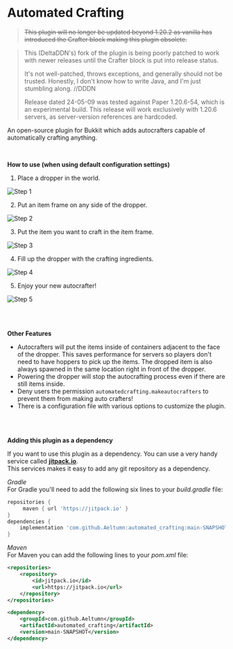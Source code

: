 # Automated Crafting
> ~~This plugin will no longer be updated beyond 1.20.2 as vanilla has introduced the Crafter block making this plugin obsolete.~~


> This (DeltaDDN's) fork of the plugin is being poorly patched to work with newer releases until the Crafter block is put into release status.
> 
> It's not well-patched, throws exceptions, and generally should not be trusted. Honestly, I don't know how to write Java, and I'm just stumbling along. //DDDN
>
> 
> Release dated 24-05-09 was tested against Paper 1.20.6-54, which is an experimental build. This release will work exclusively with 1.20.6 servers, as server-version references are hardcoded.
>
> 

An open-source plugin for Bukkit which adds autocrafters capable of automatically crafting anything.

<br/>

**How to use (when using default configuration settings)**

1) Place a dropper in the world.

![Step 1](https://i.ibb.co/Mg3hKbD/2019-08-16-16-13-13.png)


2) Put an item frame on any side of the dropper.

![Step 2](https://i.ibb.co/vccK0T8/2019-08-16-16-13-21.png)


3) Put the item you want to craft in the item frame.

![Step 3](https://i.ibb.co/fxQ3p96/2019-08-16-16-13-30.png)

4) Fill up the dropper with the crafting ingredients.

![Step 4](https://i.ibb.co/5nCPpct/2019-08-16-16-13-44.png)

5) Enjoy your new autocrafter!

![Step 5](https://i.ibb.co/6Nqq03s/2019-08-16-16-13-50.png)

<br/><br/>

**Other Features**
- Autocrafters will put the items inside of containers adjacent to the face of the dropper. This saves performance for servers so players don't need to have hoppers to pick up the items. The dropped item is also always spawned in the same location right in front of the dropper.
- Powering the dropper will stop the autocrafting process even if there are still items inside.
- Deny users the permission `automatedcrafting.makeautocrafters` to prevent them from making auto crafters!
- There is a configuration file with various options to customize the plugin.

<br/> <br/>

**Adding this plugin as a dependency**

If you want to use this plugin as a dependency. You can use a very handy service called [**jitpack.io**](https://jitpack.io/). <br/>
This services makes it easy to add any git repository as a dependency.

_Gradle_<br/>
For Gradle you'll need to add the following six lines to your _build.gradle_ file:
```gradle
repositories {
     maven { url 'https://jitpack.io' }
}
dependencies {
    implementation 'com.github.Aeltumn:automated_crafting:main-SNAPSHOT'
}
```

_Maven_<br/>
For Maven you can add the following lines to your _pom.xml_ file:
```xml
<repositories>
    <repository>
        <id>jitpack.io</id>
        <url>https://jitpack.io</url>
    </repository>
</repositories>

<dependency>
    <groupId>com.github.Aeltumn</groupId>
    <artifactId>automated_crafting</artifactId>
    <version>main-SNAPSHOT</version>
</dependency>
```
